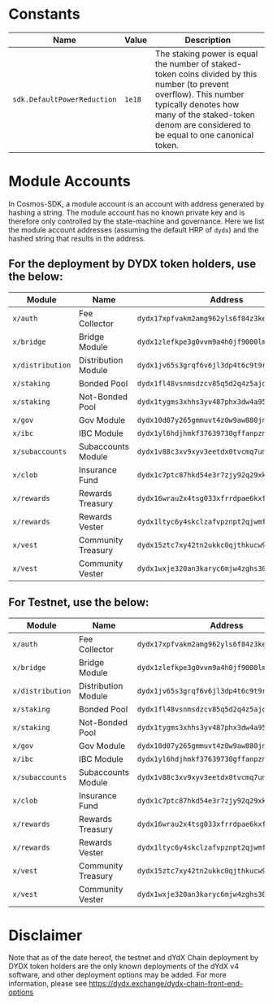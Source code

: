 # Constants

Name | Value | Description
-|-|-
`sdk.DefaultPowerReduction`|`1e18`|The staking power is equal the number of staked-token coins divided by this number (to prevent overflow). This number typically denotes how many of the staked-token denom are considered to be equal to one canonical token.

# Module Accounts

In Cosmos-SDK, a module account is an account with address generated by hashing a string. The module account has no known private key and is therefore only controlled by the state-machine and governance. Here we list the module account addresses (assuming the default HRP of `dydx`) and the hashed string that results in the address.

## For the deployment by DYDX token holders, use the below:

Module | Name | Address | String
-|-|-|-
`x/auth`|Fee Collector|`dydx17xpfvakm2amg962yls6f84z3kell8c5leqdyt2`|`"fee_collector"`
`x/bridge`|Bridge Module|`dydx1zlefkpe3g0vvm9a4h0jf9000lmqutlh9jwjnsv`|`"bridge"`
`x/distribution`|Distribution Module|`dydx1jv65s3grqf6v6jl3dp4t6c9t9rk99cd8wx2cfg`|`"distribution"`
`x/staking`|Bonded Pool|`dydx1fl48vsnmsdzcv85q5d2q4z5ajdha8yu3uz8teq`|`"bonded_tokens_pool"`
`x/staking`|Not-Bonded Pool|`dydx1tygms3xhhs3yv487phx3dw4a95jn7t7lgzm605`|`"not_bonded_tokens_pool"`
`x/gov`|Gov Module|`dydx10d07y265gmmuvt4z0w9aw880jnsr700jnmapky`|`"gov"`
`x/ibc`|IBC Module|`dydx1yl6hdjhmkf37639730gffanpzndzdpmh8xcdh5`|`"transfer"`
`x/subaccounts`|Subaccounts Module|`dydx1v88c3xv9xyv3eetdx0tvcmq7ung3dywp5upwc6`|`"subaccounts"`
`x/clob`|Insurance Fund|`dydx1c7ptc87hkd54e3r7zjy92q29xkq7t79w64slrq`|`"insurance_fund"`
`x/rewards`|Rewards Treasury|`dydx16wrau2x4tsg033xfrrdpae6kxfn9kyuerr5jjp`|`"rewards_treasury"`
`x/rewards`|Rewards Vester|`dydx1ltyc6y4skclzafvpznpt2qjwmfwgsndp458rmp`|`"rewards_vester"`
`x/vest`|Community Treasury|`dydx15ztc7xy42tn2ukkc0qjthkucw9ac63pgp70urn`|`"community_treasury"`
`x/vest`|Community Vester|`dydx1wxje320an3karyc6mjw4zghs300dmrjkwn7xtk`|`"community_vester"`

## For Testnet, use the below:

Module | Name | Address | String
-|-|-|-
`x/auth`|Fee Collector|`dydx17xpfvakm2amg962yls6f84z3kell8c5leqdyt2`|`"fee_collector"`
`x/bridge`|Bridge Module|`dydx1zlefkpe3g0vvm9a4h0jf9000lmqutlh9jwjnsv`|`"bridge"`
`x/distribution`|Distribution Module|`dydx1jv65s3grqf6v6jl3dp4t6c9t9rk99cd8wx2cfg`|`"distribution"`
`x/staking`|Bonded Pool|`dydx1fl48vsnmsdzcv85q5d2q4z5ajdha8yu3uz8teq`|`"bonded_tokens_pool"`
`x/staking`|Not-Bonded Pool|`dydx1tygms3xhhs3yv487phx3dw4a95jn7t7lgzm605`|`"not_bonded_tokens_pool"`
`x/gov`|Gov Module|`dydx10d07y265gmmuvt4z0w9aw880jnsr700jnmapky`|`"gov"`
`x/ibc`|IBC Module|`dydx1yl6hdjhmkf37639730gffanpzndzdpmh8xcdh5`|`"transfer"`
`x/subaccounts`|Subaccounts Module|`dydx1v88c3xv9xyv3eetdx0tvcmq7ung3dywp5upwc6`|`"subaccounts"`
`x/clob`|Insurance Fund|`dydx1c7ptc87hkd54e3r7zjy92q29xkq7t79w64slrq`|`"insurance_fund"`
`x/rewards`|Rewards Treasury|`dydx16wrau2x4tsg033xfrrdpae6kxfn9kyuerr5jjp`|`"rewards_treasury"`
`x/rewards`|Rewards Vester|`dydx1ltyc6y4skclzafvpznpt2qjwmfwgsndp458rmp`|`"rewards_vester"`
`x/vest`|Community Treasury|`dydx15ztc7xy42tn2ukkc0qjthkucw9ac63pgp70urn`|`"community_treasury"`
`x/vest`|Community Vester|`dydx1wxje320an3karyc6mjw4zghs300dmrjkwn7xtk`|`"community_vester"`

# Disclaimer
Note that as of the date hereof, the testnet and dYdX Chain deployment by DYDX token holders are the only known deployments of the dYdX v4 software, and other deployment options may be added. For more information, please see https://dydx.exchange/dydx-chain-front-end-options
